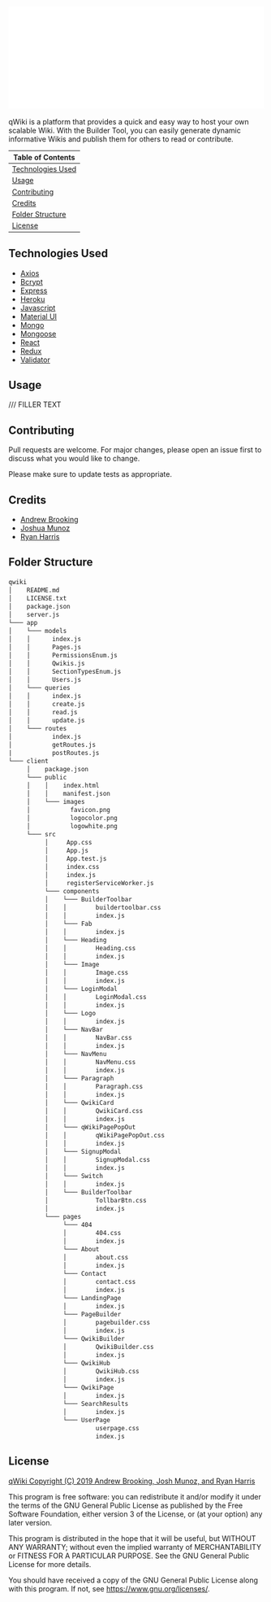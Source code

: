 
![logo](client/public/images/logowhite.png)

qWiki is a platform that provides a quick and easy way to host your own scalable Wiki. With the Builder Tool, you can easily generate dynamic informative Wikis and publish them for others to read or contribute.


| Table of Contents |
| ------------- |
| [Technologies Used](https://github.com/ragobash/qwiki#technologies-used) |
| [Usage](https://github.com/ragobash/qwiki#usage) |
| [Contributing](https://github.com/ragobash/qwiki#contributing) |
| [Credits](https://github.com/ragobash/qwiki#credits) |
| [Folder Structure](https://github.com/ragobash/qwiki#folder-structure) |
| [License](https://github.com/ragobash/qwiki#license) |


## Technologies Used
* [Axios](https://www.npmjs.com/package/axios)
* [Bcrypt](https://www.npmjs.com/package/bcrypt)
* [Express](https://expressjs.com/)
* [Heroku](https://devcenter.heroku.com/categories/reference)
* [Javascript](https://devdocs.io/javascript/)
* [Material UI](https://material-ui.com/)
* [Mongo](https://docs.mongodb.com/)
* [Mongoose](https://mongoosejs.com/docs/api.html)
* [React](https://reactjs.org/docs/getting-started.html)
* [Redux](https://redux.js.org/)
* [Validator](https://www.npmjs.com/package/validator)

## Usage
/// FILLER TEXT

## Contributing
Pull requests are welcome. For major changes, please open an issue first to discuss what you would like to change.

Please make sure to update tests as appropriate.

## Credits
* [Andrew Brooking](https://github.com/AndrewBrooking)
* [Joshua Munoz](https://github.com/Joshmunoz63)
* [Ryan Harris](https://github.com/ragobash)

## Folder Structure
```
qwiki
│    README.md
│    LICENSE.txt
│    package.json
│    server.js
└─── app
│    └─── models
│    │      index.js
│    │      Pages.js
│    │      PermissionsEnum.js
│    │      Qwikis.js
│    │      SectionTypesEnum.js
│    │      Users.js
│    └─── queries
│    │      index.js
│    │      create.js
│    │      read.js
│    │      update.js
│    └─── routes
│           index.js
│           getRoutes.js
|           postRoutes.js
└─── client
     │    package.json
     └─── public
     │    │    index.html
     │    │    manifest.json
     │    └─── images
     │           favicon.png
     │           logocolor.png
     │           logowhite.png
     └─── src
          │     App.css
          │     App.js
          │     App.test.js
          │     index.css
          │     index.js
          │     registerServiceWorker.js
          └─── components
          │    └─── BuilderToolbar
          │    │        buildertoolbar.css
          │    │        index.js
          │    └─── Fab
          │    │        index.js
          │    └─── Heading
          │    │        Heading.css
          │    │        index.js
          │    └─── Image
          │    │        Image.css
          │    │        index.js
          │    └─── LoginModal
          │    │        LoginModal.css
          │    │        index.js
          │    └─── Logo
          │    │        index.js
          │    └─── NavBar
          │    │        NavBar.css
          │    │        index.js
          │    └─── NavMenu
          │    │        NavMenu.css
          │    │        index.js
          │    └─── Paragraph
          │    │        Paragraph.css
          │    │        index.js
          │    └─── QwikiCard
          │    │        QwikiCard.css
          │    │        index.js
          │    └─── qWikiPagePopOut
          │    │        qWikiPagePopOut.css
          │    │        index.js
          │    └─── SignupModal
          │    │        SignupModal.css
          │    │        index.js
          │    └─── Switch
          │    │        index.js
          │    └─── BuilderToolbar
          │             TollbarBtn.css
          │             index.js
          └─── pages
               └─── 404
               │        404.css
               │        index.js
               └─── About
               │        about.css
               │        index.js
               └─── Contact
               │        contact.css
               │        index.js
               └─── LandingPage
               │        index.js
               └─── PageBuilder
               │        pagebuilder.css
               │        index.js
               └─── QwikiBuilder
               │        QwikiBuilder.css
               │        index.js
               └─── QwikiHub
               │        QwikiHub.css
               │        index.js
               └─── QwikiPage
               │        index.js
               └─── SearchResults
               │        index.js
               └─── UserPage
                        userpage.css
                        index.js

```

## License
[qWiki Copyright (C) 2019  Andrew Brooking, Josh Munoz, and Ryan Harris](https://github.com/ragobash/qwiki/blob/master/LICENSE.txt)

This program is free software: you can redistribute it and/or modify
it under the terms of the GNU General Public License as published by
the Free Software Foundation, either version 3 of the License, or
(at your option) any later version.

This program is distributed in the hope that it will be useful,
but WITHOUT ANY WARRANTY; without even the implied warranty of
MERCHANTABILITY or FITNESS FOR A PARTICULAR PURPOSE.  See the
GNU General Public License for more details.

You should have received a copy of the GNU General Public License
along with this program.  If not, see <https://www.gnu.org/licenses/>.
